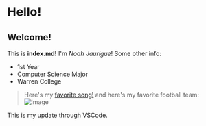 # Hello!
## Welcome!
This is **index.md!**
I'm *Noah Jaurigue*!
Some other info:
* 1st Year
* Computer Science Major
* Warren College
> Here's my [favorite song!](https://www.youtube.com/watch?v=CiY8-LYkCEk)
> and here's my favorite football team:
![Image](https://s.hdnux.com/photos/01/10/10/12/18907835/3/rawImage.jpg)

This is my update through VSCode.